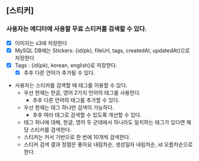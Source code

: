 ## [스티커]

### 사용자는 에디터에 사용할 무료 스티커를 검색할 수 있다.
- [X] 이미지는 s3에 저장한다
- [X] MySQL DB에는 Stickers: {id(pk), fileUrl, tags, createdAt, updatedAt}으로 저장한다
- [X] Tags : {id(pk), korean, english}로 저장한다.
  - [X] 추후 다른 언어가 추가될 수 있다.
- 사용자는 스티커를 검색할 때 태그를 이용할 수 있다.
  - 우선 현재는 한글, 영어 2가지 언어의 태그를 사용한다.
    - 추후 다른 언어의 태그를 추가할 수 있다.
  - 우선 현재는 태그 하나만 검색이 가능하다.
    - 추후 여러 태그로 검색할 수 있도록 개선할 수 있다.
  - 태그 하나에 대해, 한글, 영어 두 군데에서 하나라도 일치하는 태그가 있다면 해당 스티커를 검색한다.
  - 스티커는 커서 기반으로 한 번에 10개씩 검색한다.
  - 스티커 검색 결과 정렬은 좋아요 내림차순, 생성일자 내림차순, id 오름차순으로 한다.
